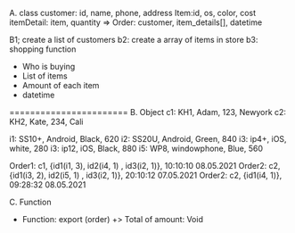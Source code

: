 A. class 
customer: id, name, phone, address 
Item:id, os, color, cost 
itemDetail: item,  quantity 
=> Order: customer, item_details[], datetime

B1; create a list of customers 
b2: create a array of items in store 
b3: shopping function
+ Who is buying 
+ List of items 
+ Amount of each item 
+ datetime


=======================
B. Object 
c1: KH1, Adam, 123, Newyork
c2: KH2, Kate, 234, Cali

i1: SS10+, Android, Black, 620
i2: SS20U, Android, Green, 840
i3: ip4+, iOS, white, 280
i3: ip12, iOS, Black, 880
i5: WP8, windowphone, Blue, 560

Order1: c1, {id1(i1, 3), id2(i4, 1) , id3(i2, 1)}, 10:10:10 08.05.2021
Order2: c2, {id1(i3, 2), id2(i5, 1) , id3(i2, 1)}, 20:10:12 07.05.2021
Order2: c2, {id1(i4, 1)}, 09:28:32 08.05.2021
   
C. Function 
 + Function: export (order) +> Total of amount: Void 
 